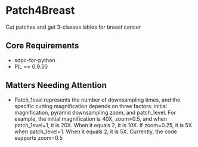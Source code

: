 # Patch4Breast
Cut patches and get 3-classes lables for breast cancer

## Core Requirements
- sdpc-for-python
- PIL == 0.9.50

## Matters Needing Attention
- Patch_1evel represents the number of downsampling times, and the specific cutting magnification depends on three factors: initial magnification, pyramid downsampling zoom, and patch_1evel. For example, the initial magnification is 40X, zoom=0.5, and when patch_1evel=1, it is 20X. When it equals 2, it is 10X.
If zoom=0.25, it is 5X when patch_1evel=1. When it equals 2, it is 5X. Currently, the code supports zoom=0.5

